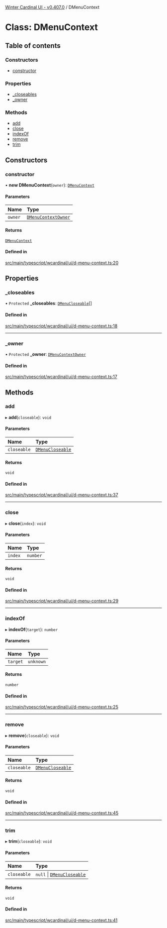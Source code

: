 [Winter Cardinal UI - v0.407.0](../index.md) / DMenuContext

# Class: DMenuContext

## Table of contents

### Constructors

- [constructor](DMenuContext.md#constructor)

### Properties

- [\_closeables](DMenuContext.md#_closeables)
- [\_owner](DMenuContext.md#_owner)

### Methods

- [add](DMenuContext.md#add)
- [close](DMenuContext.md#close)
- [indexOf](DMenuContext.md#indexof)
- [remove](DMenuContext.md#remove)
- [trim](DMenuContext.md#trim)

## Constructors

### constructor

• **new DMenuContext**(`owner`): [`DMenuContext`](DMenuContext.md)

#### Parameters

| Name | Type |
| :------ | :------ |
| `owner` | [`DMenuContextOwner`](../interfaces/DMenuContextOwner.md) |

#### Returns

[`DMenuContext`](DMenuContext.md)

#### Defined in

[src/main/typescript/wcardinal/ui/d-menu-context.ts:20](https://github.com/winter-cardinal/winter-cardinal-ui/blob/v0.407.0/src/main/typescript/wcardinal/ui/d-menu-context.ts#L20)

## Properties

### \_closeables

• `Protected` **\_closeables**: [`DMenuCloseable`](../interfaces/DMenuCloseable.md)[]

#### Defined in

[src/main/typescript/wcardinal/ui/d-menu-context.ts:18](https://github.com/winter-cardinal/winter-cardinal-ui/blob/v0.407.0/src/main/typescript/wcardinal/ui/d-menu-context.ts#L18)

___

### \_owner

• `Protected` **\_owner**: [`DMenuContextOwner`](../interfaces/DMenuContextOwner.md)

#### Defined in

[src/main/typescript/wcardinal/ui/d-menu-context.ts:17](https://github.com/winter-cardinal/winter-cardinal-ui/blob/v0.407.0/src/main/typescript/wcardinal/ui/d-menu-context.ts#L17)

## Methods

### add

▸ **add**(`closeable`): `void`

#### Parameters

| Name | Type |
| :------ | :------ |
| `closeable` | [`DMenuCloseable`](../interfaces/DMenuCloseable.md) |

#### Returns

`void`

#### Defined in

[src/main/typescript/wcardinal/ui/d-menu-context.ts:37](https://github.com/winter-cardinal/winter-cardinal-ui/blob/v0.407.0/src/main/typescript/wcardinal/ui/d-menu-context.ts#L37)

___

### close

▸ **close**(`index`): `void`

#### Parameters

| Name | Type |
| :------ | :------ |
| `index` | `number` |

#### Returns

`void`

#### Defined in

[src/main/typescript/wcardinal/ui/d-menu-context.ts:29](https://github.com/winter-cardinal/winter-cardinal-ui/blob/v0.407.0/src/main/typescript/wcardinal/ui/d-menu-context.ts#L29)

___

### indexOf

▸ **indexOf**(`target`): `number`

#### Parameters

| Name | Type |
| :------ | :------ |
| `target` | `unknown` |

#### Returns

`number`

#### Defined in

[src/main/typescript/wcardinal/ui/d-menu-context.ts:25](https://github.com/winter-cardinal/winter-cardinal-ui/blob/v0.407.0/src/main/typescript/wcardinal/ui/d-menu-context.ts#L25)

___

### remove

▸ **remove**(`closeable`): `void`

#### Parameters

| Name | Type |
| :------ | :------ |
| `closeable` | [`DMenuCloseable`](../interfaces/DMenuCloseable.md) |

#### Returns

`void`

#### Defined in

[src/main/typescript/wcardinal/ui/d-menu-context.ts:45](https://github.com/winter-cardinal/winter-cardinal-ui/blob/v0.407.0/src/main/typescript/wcardinal/ui/d-menu-context.ts#L45)

___

### trim

▸ **trim**(`closeable`): `void`

#### Parameters

| Name | Type |
| :------ | :------ |
| `closeable` | ``null`` \| [`DMenuCloseable`](../interfaces/DMenuCloseable.md) |

#### Returns

`void`

#### Defined in

[src/main/typescript/wcardinal/ui/d-menu-context.ts:41](https://github.com/winter-cardinal/winter-cardinal-ui/blob/v0.407.0/src/main/typescript/wcardinal/ui/d-menu-context.ts#L41)
